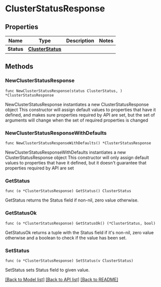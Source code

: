# ClusterStatusResponse

## Properties

Name | Type | Description | Notes
------------ | ------------- | ------------- | -------------
**Status** | [**ClusterStatus**](ClusterStatus.md) |  | 

## Methods

### NewClusterStatusResponse

`func NewClusterStatusResponse(status ClusterStatus, ) *ClusterStatusResponse`

NewClusterStatusResponse instantiates a new ClusterStatusResponse object
This constructor will assign default values to properties that have it defined,
and makes sure properties required by API are set, but the set of arguments
will change when the set of required properties is changed

### NewClusterStatusResponseWithDefaults

`func NewClusterStatusResponseWithDefaults() *ClusterStatusResponse`

NewClusterStatusResponseWithDefaults instantiates a new ClusterStatusResponse object
This constructor will only assign default values to properties that have it defined,
but it doesn't guarantee that properties required by API are set

### GetStatus

`func (o *ClusterStatusResponse) GetStatus() ClusterStatus`

GetStatus returns the Status field if non-nil, zero value otherwise.

### GetStatusOk

`func (o *ClusterStatusResponse) GetStatusOk() (*ClusterStatus, bool)`

GetStatusOk returns a tuple with the Status field if it's non-nil, zero value otherwise
and a boolean to check if the value has been set.

### SetStatus

`func (o *ClusterStatusResponse) SetStatus(v ClusterStatus)`

SetStatus sets Status field to given value.



[[Back to Model list]](../README.md#documentation-for-models) [[Back to API list]](../README.md#documentation-for-api-endpoints) [[Back to README]](../README.md)


